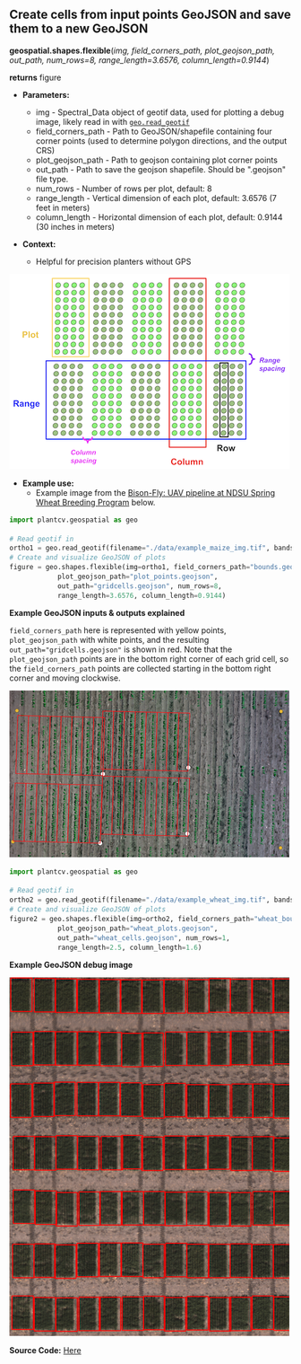 ## Create cells from input points GeoJSON and save them to a new GeoJSON

**geospatial.shapes.flexible**(*img, field_corners_path, plot_geojson_path, out_path, num_rows=8, range_length=3.6576, column_length=0.9144*)

**returns** figure

- **Parameters:**
    - img - Spectral_Data object of geotif data, used for plotting a debug image, likely read in with [`geo.read_geotif`](read_geotif.md)
    - field_corners_path - Path to GeoJSON/shapefile containing four corner points (used to determine polygon directions, and the output CRS)
    - plot_geojson_path - Path to geojson containing plot corner points
    - out_path - Path to save the geojson shapefile. Should be ".geojson" file type. 
    - num_rows - Number of rows per plot, default: 8
    - range_length - Vertical dimension of each plot, default: 3.6576 (7 feet in meters)
    - column_length - Horizontal dimension of each plot, default: 0.9144 (30 inches in meters)

- **Context:**
    - Helpful for precision planters without GPS
    
![Screenshot](documentation_images/row_plot_vocab.png)


- **Example use:**
    - Example image from the [Bison-Fly: UAV pipeline at NDSU Spring Wheat Breeding Program](https://github.com/filipematias23/Bison-Fly) below. 


```python
import plantcv.geospatial as geo

# Read geotif in
ortho1 = geo.read_geotif(filename="./data/example_maize_img.tif", bands="b,g,r,RE,NIR")
# Create and visualize GeoJSON of plots
figure = geo.shapes.flexible(img=ortho1, field_corners_path="bounds.geojson",
            plot_geojson_path="plot_points.geojson",
            out_path="gridcells.geojson", num_rows=8, 
            range_length=3.6576, column_length=0.9144)

```
**Example GeoJSON inputs & outputs explained**

`field_corners_path` here is represented with yellow points, `plot_geojson_path` with white points, and the resulting `out_path="gridcells.geojson"` is shown in red. Note that the `plot_geojson_path` points are in the bottom right corner of each grid cell, so the `field_corners_path` points are collected starting in the bottom right corner and moving clockwise. 

![Screenshot](documentation_images/irregular_grid_cells.png)

```python
import plantcv.geospatial as geo

# Read geotif in
ortho2 = geo.read_geotif(filename="./data/example_wheat_img.tif", bands="R,G,B")
# Create and visualize GeoJSON of plots
figure2 = geo.shapes.flexible(img=ortho2, field_corners_path="wheat_bounds.geojson",
            plot_geojson_path="wheat_plots.geojson",
            out_path="wheat_cells.geojson", num_rows=1, 
            range_length=2.5, column_length=1.6)

```
**Example GeoJSON debug image**

![Screenshot](documentation_images/flexible_cells.png)

**Source Code:** [Here](https://github.com/danforthcenter/plantcv-geospatial/blob/main/plantcv/geospatial/shapes/flexible.py)
